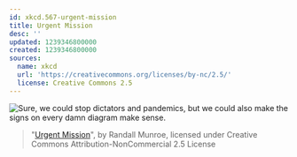```yaml
---
id: xkcd.567-urgent-mission
title: Urgent Mission
desc: ''
updated: 1239346800000
created: 1239346800000
sources:
  name: xkcd
  url: 'https://creativecommons.org/licenses/by-nc/2.5/'
  license: Creative Commons 2.5
---
```

![Sure, we could stop dictators and pandemics, but we could also make the signs on every damn diagram make sense.](https://imgs.xkcd.com/comics/urgent_mission.png)
> "[Urgent Mission](https://xkcd.com/567/)", by Randall Munroe, licensed under Creative Commons Attribution-NonCommercial 2.5 License
